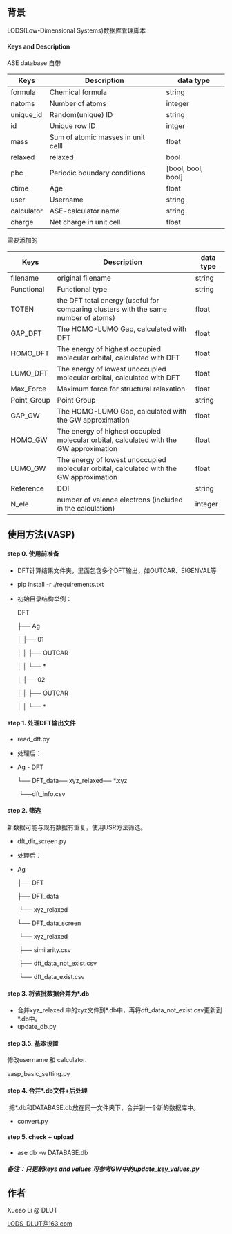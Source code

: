 ## 背景

LODS(Low-Dimensional Systems)数据库管理脚本

#### Keys and Description

ASE database 自带

| Keys       | Description                        | data type          |
| ---------- | ---------------------------------- | ------------------ |
| formula    | Chemical formula                   | string             |
| natoms     | Number of atoms                    | integer            |
| unique_id  | Random(unique) ID                  | string             |
| id         | Unique row ID                      | intger             |
| mass       | Sum of atomic masses in unit celll | float              |
| relaxed    | relaxed                            | bool               |
| pbc        | Periodic boundary conditions       | [bool, bool, bool] |
| ctime      | Age                                | float              |
| user       | Username                           | string             |
| calculator | ASE-calculator name                | string             |
| charge     | Net charge in unit cell            | float              |

需要添加的

| Keys        | Description                                                  | data type |
| ----------- | ------------------------------------------------------------ | --------- |
| filename    | original filename                                            | string    |
| Functional  | Functional type                                              | string    |
| TOTEN       | the DFT total energy (useful for comparing clusters with the same number of atoms) | float     |
| GAP_DFT     | The HOMO-LUMO Gap, calculated with DFT                       | float     |
| HOMO_DFT    | The energy of highest occupied molecular orbital, calculated with DFT | float     |
| LUMO_DFT    | The energy of lowest unoccupied molecular orbital, calculated with DFT | float     |
| Max_Force   | Maximum force for structural relaxation                      | float     |
| Point_Group | Point Group                                                  | string    |
| GAP_GW      | The HOMO-LUMO Gap, calculated with the GW approximation      | float     |
| HOMO_GW     | The energy of highest occupied molecular orbital, calculated with the GW approximation | float     |
| LUMO_GW     | The energy of lowest unoccupied molecular orbital, calculated with the GW approximation | float     |
| Reference   | DOI                                                          | string    |
| N_ele       | number of valence electrons (included in the calculation)    | integer   |



## 使用方法(VASP)

#### step 0. 使用前准备

- DFT计算结果文件夹，里面包含多个DFT输出，如OUTCAR、EIGENVAL等

- pip install -r ./requirements.txt

- 初始目录结构举例：

  DFT

  ├── Ag

  │   ├── 01

  │   │   ├── OUTCAR

  │   │   └── *

  │   ├── 02

  │   │   ├── OUTCAR

  │   │   └── *

#### step 1. 处理DFT输出文件

- read_dft.py

- 处理后：

- Ag - DFT

     └── DFT_data──  xyz_relaxed──  *.xyz

  ​            └──dft_info.csv

#### step 2. 筛选

新数据可能与现有数据有重复，使用USR方法筛选。

- dft_dir_screen.py

- 处理后：

- Ag

  ├── DFT

  ├── DFT_data

  ​    └── xyz_relaxed

  └── DFT_data_screen

  ​    └── xyz_relaxed

  ​        ├── similarity.csv

  ​        ├── dft_data_not_exist.csv

  ​        └── dft_data_exist.csv

  

#### step 3. 将该批数据合并为*.db

- 合并xyz_relaxed 中的xyz文件到*.db中，再将dft_data_not_exist.csv更新到*.db中。
- update_db.py



#### step 3.5. 基本设置

修改username 和 calculator.

vasp_basic_setting.py

#### step 4. 合并*.db文件+后处理

​	把*.db和DATABASE.db放在同一文件夹下，合并到一个新的数据库中。

- convert.py

  

#### step 5. check + upload

- ase db -w DATABASE.db

  

##### 备注：只更新keys and values 可参考GW中的update_key_values.py

## 作者

Xueao Li @ DLUT

LODS_DLUT@163.com

